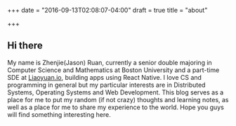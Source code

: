 +++
date = "2016-09-13T02:08:07-04:00"
draft = true
title = "about"

+++

Hi there
----
My name is Zhenjie(Jason) Ruan, currently a senior double majoring in Computer Science and Mathematics at Boston University and a part-time SDE at [Liaoyuan.io](https://liaoyuan.io), building apps using React Native. I love CS and programming in general but my particular interests are in Distributed Systems, Operating Systems and Web Development. This blog serves as a place for me to put my random (if not crazy) thoughts and learning notes, as well as a place for me to share my experience to the world. Hope you guys will find something interesting here.
